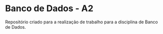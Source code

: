 # Banco de Dados - A2
Repositório criado para a realização de trabalho para a disciplina de Banco de Dados.
